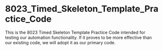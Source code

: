 # 8023_Timed_Skeleton_Template_Practice_Code
This is the 8023 Timed Skeleton Template Practice Code intended for testing our automation functionality. 
If it proves to be more effective than our existing code, we will adopt it as our primary code.
